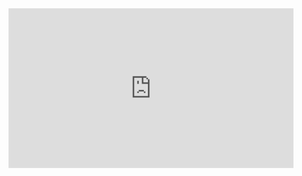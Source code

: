 <iframe width="560" height="315" src="https://www.youtube.com/embed/U9mJuUkhUzk?si=j1Dr0110-YsTFUTY" title="YouTube video player" frameborder="0" allow="accelerometer; autoplay; clipboard-write; encrypted-media; gyroscope; picture-in-picture; web-share" allowfullscreen></iframe>